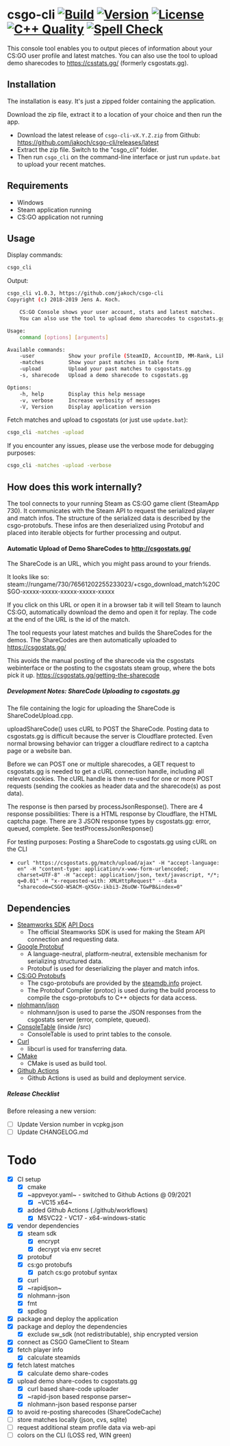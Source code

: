 # csgo-cli [![Build](https://github.com/jakoch/csgo-cli/actions/workflows/build.yml/badge.svg?branch=main)](https://github.com/jakoch/csgo-cli/actions/workflows/build.yml) [![Version](https://img.shields.io/badge/dynamic/json?url=https://raw.githubusercontent.com/jakoch/csgo-cli/main/vcpkg.json&label=Latest%20Version&query=$[%27version%27]&color=blue)](https://github.com/jakoch/csgo-cli/releases/latest) [![License](https://img.shields.io/github/license/jakoch/csgo-cli.svg)](https://github.com/jakoch/csgo-cli/blob/main/LICENSE) [![C++ Quality](https://github.com/jakoch/csgo-cli/actions/workflows/cpp-quality.yml/badge.svg)](https://github.com/jakoch/csgo-cli/actions/workflows/cpp-quality.yml) [![Spell Check](https://github.com/jakoch/csgo-cli/actions/workflows/check-spelling.yml/badge.svg)](https://github.com/jakoch/csgo-cli/actions/workflows/check-spelling.yml)

This console tool enables you to output pieces of information about your CS:GO user profile and latest matches.
You can also use the tool to upload demo sharecodes to https://csstats.gg/ (formerly csgostats.gg).

## Installation

The installation is easy. It's just a zipped folder containing the application.

Download the zip file, extract it to a location of your choice and then run the app.

- Download the latest release of `csgo-cli-vX.Y.Z.zip` from Github: https://github.com/jakoch/csgo-cli/releases/latest
- Extract the zip file. Switch to the "csgo_cli" folder.
- Then run `csgo_cli` on the command-line interface or just run `update.bat` to upload your recent matches.

## Requirements

- Windows
- Steam application running
- CS:GO application not running

## Usage

Display commands:

```bash
csgo_cli
```

Output:

```bash
csgo_cli v1.0.3, https://github.com/jakoch/csgo-cli
Copyright (c) 2018-2019 Jens A. Koch.

    CS:GO Console shows your user account, stats and latest matches.
    You can also use the tool to upload demo sharecodes to csgostats.gg.

Usage:
    command [options] [arguments]

Available commands:
    -user           Show your profile (SteamID, AccountID, MM-Rank, Likes, VAC-Status)
    -matches        Show your past matches in table form
    -upload         Upload your past matches to csgostats.gg
    -s, sharecode   Upload a demo sharecode to csgostats.gg

Options:
    -h, help        Display this help message
    -v, verbose     Increase verbosity of messages
    -V, Version     Display application version
```

Fetch matches and upload to csgostats (or just use `update.bat`):

```bash
csgo_cli -matches -upload
```

If you encounter any issues, please use the verbose mode for debugging purposes:

```bash
csgo_cli -matches -upload -verbose
```

## How does this work internally?

The tool connects to your running Steam as CS:GO game client (SteamApp 730).
It communicates with the Steam API to request the serialized player and match infos.
The structure of the serialized data is described by the csgo-protobufs.
These infos are then deserialized using Protobuf and placed into
iterable objects for further processing and output.

#### Automatic Upload of Demo ShareCodes to http://csgostats.gg/

The ShareCode is an URL, which you might pass around to your friends.

It looks like so: steam://rungame/730/76561202255233023/+csgo_download_match%20CSGO-xxxxx-xxxxx-xxxxx-xxxxx-xxxxx

If you click on this URL or open it in a browser tab it will tell Steam to launch CS:GO,
automatically download the demo and open it for replay.
The code at the end of the URL is the id of the match.

The tool requests your latest matches and builds the ShareCodes for the demos.
The ShareCodes are then automatically uploaded to https://csgostats.gg/

This avoids the manual posting of the sharecode via the csgostats webinterface
or the posting to the csgostats steam group, where the bots pick it up.
https://csgostats.gg/getting-the-sharecode

##### Development Notes: ShareCode Uploading to csgostats.gg

The file containing the logic for uploading the ShareCode is ShareCodeUpload.cpp.

uploadShareCode() uses cURL to POST the ShareCode.
Posting data to csgostats.gg is difficult because the server is Cloudflare protected.
Even normal browsing behavior can trigger a cloudflare redirect to a captcha page or a website ban.

Before we can POST one or multiple sharecodes, a GET request to csgostats.gg is needed to get a cURL connection handle, including all relevant cookies.
The cURL handle is then re-used for one or more POST requests (sending the cookies as header data and the sharecode(s) as post data).

The response is then parsed by processJsonResponse().
There are 4 response possibilities:
There is a HTML response by Cloudflare, the HTML captcha page.
There are 3 JSON response types by csgostats.gg: error, queued, complete. See testProcessJsonResponse()

For testing purposes: Posting a ShareCode to csgostats.gg using cURL on the CLI
 - `curl "https://csgostats.gg/match/upload/ajax" -H "accept-language: en" -H "content-type: application/x-www-form-urlencoded; charset=UTF-8" -H "accept: application/json, text/javascript, */*; q=0.01" -H "x-requested-with: XMLHttpRequest" --data "sharecode=CSGO-WSACM-qX5Gv-ikbi3-Z6uOW-TGwPB&index=0"`

## Dependencies

- [Steamworks SDK](https://partner.steamgames.com/) [API Docs](https://partner.steamgames.com/doc/sdk/api)
  - The official Steamworks SDK is used for making the Steam API connection and requesting data.
- [Google Protobuf](https://developers.google.com/protocol-buffers/)
  - A language-neutral, platform-neutral, extensible mechanism for serializing structured data.
  - Protobuf is used for deserializing the player and match infos.
- [CS:GO Protobufs](https://github.com/SteamDatabase/Protobufs/tree/master/csgo)
  - The csgo-protobufs are provided by the [steamdb.info](https://steamdb.info/) project.
  - The Protobuf Compiler (protoc) is used during the build process to compile the csgo-protobufs to C++ objects for data access.
- [nlohmann/json](https://github.com/nlohmann/json)
  - nlohmann/json is used to parse the JSON responses from the csgostats server (error, complete, queued).
- [ConsoleTable](https://github.com/766F6964/ConsoleTable) (inside /src)
  - ConsoleTable is used to print tables to the console.
- [Curl](https://github.com/curl/curl)
  - libcurl is used for transferring data.
- [CMake](https://cmake.org/)
  - CMake is used as build tool.
- [Github Actions](https://docs.github.com/en/actions)
  - Github Actions is used as build and deployment service.

##### Release Checklist

Before releasing a new version:

- [ ] Update Version number in vcpkg.json
- [ ] Update CHANGELOG.md

# Todo

- [x] CI setup
  - [x] cmake
  - [x] ~appveyor.yaml~ - switched to Github Actions @ 09/2021
    - [x] ~VC15 x64~
  - [x] added Github Actions (./github/workflows)
    - [x] MSVC22 - VC17 - x64-windows-static
- [x] vendor dependencies
  - [x] steam sdk
    - [x] encrypt
    - [x] decrypt via env secret
  - [x] protobuf
  - [x] cs:go protobufs
    - [x] patch cs:go protobuf syntax
  - [x] curl
  - [x] ~rapidjson~
  - [x] nlohmann-json
  - [x] fmt
  - [x] spdlog
- [x] package and deploy the application
- [x] package and deploy the dependencies
  - [x] exclude sw_sdk (not redistributable), ship encrypted version
- [x] connect as CSGO GameClient to Steam
- [x] fetch player info
  - [x] calculate steamids
- [x] fetch latest matches
  - [x] calculate demo share-codes
- [x] upload demo share-codes to csgostats.gg
  - [x] curl based share-code uploader
  - [x] ~rapid-json based response parser~
  - [x] nlohmann-json based response parser
- [x] to avoid re-posting sharecodes (ShareCodeCache)
- [ ] store matches locally (json, cvs, sqlite)
- [ ] request additional steam profile data via web-api
- [ ] colors on the CLI (LOSS red, WIN green)
